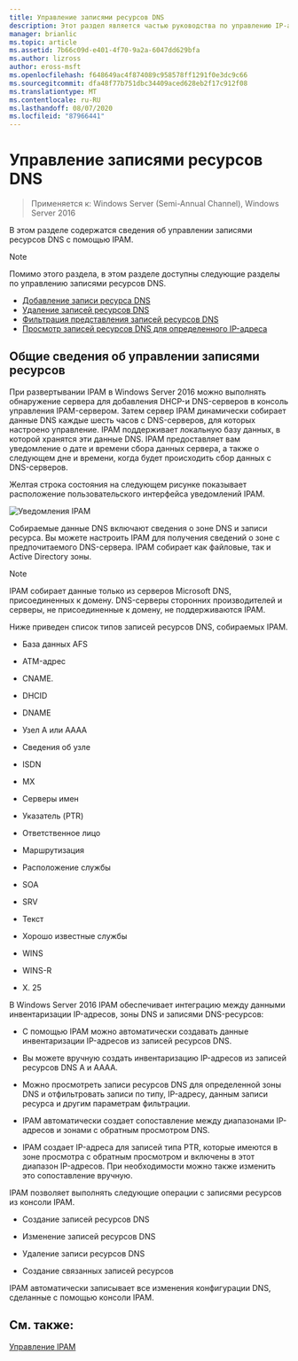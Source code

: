 ```yaml
---
title: Управление записями ресурсов DNS
description: Этот раздел является частью руководства по управлению IP-адресами (IPAM) в Windows Server 2016.
manager: brianlic
ms.topic: article
ms.assetid: 7b66c09d-e401-4f70-9a2a-6047dd629bfa
ms.author: lizross
author: eross-msft
ms.openlocfilehash: f648649ac4f874089c958578ff1291f0e3dc9c66
ms.sourcegitcommit: dfa48f77b751dbc34409aced628eb2f17c912f08
ms.translationtype: MT
ms.contentlocale: ru-RU
ms.lasthandoff: 08/07/2020
ms.locfileid: "87966441"
---
```

# <a name="dns-resource-record-management"></a>Управление записями ресурсов DNS

>Применяется к: Windows Server (Semi-Annual Channel), Windows Server 2016

В этом разделе содержатся сведения об управлении записями ресурсов DNS с помощью IPAM.

> [!NOTE]
> Помимо этого раздела, в этом разделе доступны следующие разделы по управлению записями ресурсов DNS.
>
> -   [Добавление записи ресурса DNS](../../technologies/ipam/Add-a-DNS-Resource-Record.md)
> -   [Удаление записей ресурсов DNS](../../technologies/ipam/Delete-DNS-Resource-Records.md)
> -   [Фильтрация представления записей ресурсов DNS](../../technologies/ipam/Filter-the-View-of-DNS-Resource-Records.md)
> -   [Просмотр записей ресурсов DNS для определенного IP-адреса](../../technologies/ipam/View-DNS-Resource-Records-for-a-Specific-IP-Address.md)

## <a name="resource-record-management-overview"></a>Общие сведения об управлении записями ресурсов
При развертывании IPAM в Windows Server 2016 можно выполнять обнаружение сервера для добавления DHCP-и DNS-серверов в консоль управления IPAM-сервером. Затем сервер IPAM динамически собирает данные DNS каждые шесть часов с DNS-серверов, для которых настроено управление. IPAM поддерживает локальную базу данных, в которой хранятся эти данные DNS. IPAM предоставляет вам уведомление о дате и времени сбора данных сервера, а также о следующем дне и времени, когда будет происходить сбор данных с DNS-серверов.

Желтая строка состояния на следующем рисунке показывает расположение пользовательского интерфейса уведомлений IPAM.

![Уведомления IPAM](../../media/DNS-Resource-Record-Management/ipam_DataCollection_01.jpg)

Собираемые данные DNS включают сведения о зоне DNS и записи ресурса. Вы можете настроить IPAM для получения сведений о зоне с предпочитаемого DNS-сервера.  IPAM собирает как файловые, так и Active Directory зоны.

> [!NOTE]
> IPAM собирает данные только из серверов Microsoft DNS, присоединенных к домену. DNS-серверы сторонних производителей и серверы, не присоединенные к домену, не поддерживаются IPAM.

Ниже приведен список типов записей ресурсов DNS, собираемых IPAM.

-   База данных AFS

-   ATM-адрес

-   CNAME.

-   DHCID

-   DNAME

-   Узел A или AAAA

-   Сведения об узле

-   ISDN

-   MX

-   Серверы имен

-   Указатель (PTR)

-   Ответственное лицо

-   Маршрутизация

-   Расположение службы

-   SOA

-   SRV

-   Текст

-   Хорошо известные службы

-   WINS

-   WINS-R

-   X. 25

В Windows Server 2016 IPAM обеспечивает интеграцию между данными инвентаризации IP-адресов, зоны DNS и записями DNS-ресурсов:

-   С помощью IPAM можно автоматически создавать данные инвентаризации IP-адресов из записей ресурсов DNS.

-   Вы можете вручную создать инвентаризацию IP-адресов из записей ресурсов DNS A и AAAA.

-   Можно просмотреть записи ресурсов DNS для определенной зоны DNS и отфильтровать записи по типу, IP-адресу, данным записи ресурса и другим параметрам фильтрации.

-   IPAM автоматически создает сопоставление между диапазонами IP-адресов и зонами с обратным просмотром DNS.

-   IPAM создает IP-адреса для записей типа PTR, которые имеются в зоне просмотра с обратным просмотром и включены в этот диапазон IP-адресов. При необходимости можно также изменить это сопоставление вручную.

IPAM позволяет выполнять следующие операции с записями ресурсов из консоли IPAM.

-   Создание записей ресурсов DNS

-   Изменение записей ресурсов DNS

-   Удаление записи ресурсов DNS

-   Создание связанных записей ресурсов

IPAM автоматически записывает все изменения конфигурации DNS, сделанные с помощью консоли IPAM.

## <a name="see-also"></a>См. также:
[Управление IPAM](Manage-IPAM.md)



